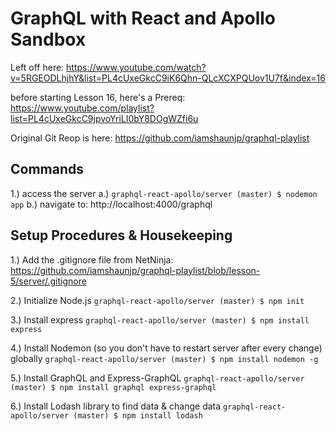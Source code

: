 # GraphQL with React and Apollo Sandbox

Left off here:
https://www.youtube.com/watch?v=5RGEODLhjhY&list=PL4cUxeGkcC9iK6Qhn-QLcXCXPQUov1U7f&index=16

before starting Lesson 16, here's a Prereq:
https://www.youtube.com/playlist?list=PL4cUxeGkcC9jpvoYriLI0bY8DOgWZfi6u

Original Git Reop is here:
https://github.com/iamshaunjp/graphql-playlist

## Commands
1.) access the server
    a.) `graphql-react-apollo/server (master) $ nodemon app`
    b.) navigate to: http://localhost:4000/graphql


## Setup Procedures & Housekeeping
1.) Add the .gitignore file from NetNinja:
    https://github.com/iamshaunjp/graphql-playlist/blob/lesson-5/server/.gitignore

2.) Initialize Node.js
    `graphql-react-apollo/server (master) $ npm init`

3.) Install express
    `graphql-react-apollo/server (master) $ npm install express`

4.) Install Nodemon (so you don't have to restart server after every change) globally
    `graphql-react-apollo/server (master) $ npm install nodemon -g`

5.) Install GraphQL and Express-GraphQL
    `graphql-react-apollo/server (master) $ npm install graphql express-graphql`

6.) Install Lodash library to find data & change data
    `graphql-react-apollo/server (master) $ npm install lodash`
